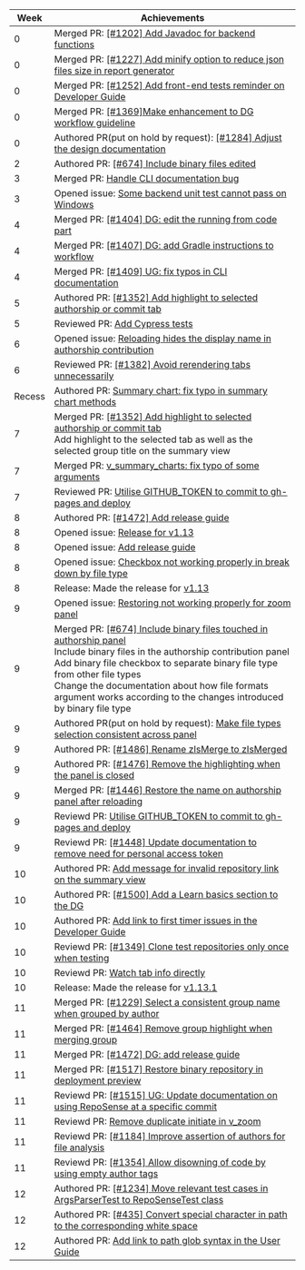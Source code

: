 | Week | Achievements                                                                                                                                 |
| ---- | -------------------------------------------------------------------------------------------------------------------------------------------- |
| 0    | Merged PR: [[#1202] Add Javadoc for backend functions](https://github.com/reposense/RepoSense/pull/1364)                                     |
| 0    | Merged PR: [[#1227] Add minify option to reduce json files size in report generator](https://github.com/reposense/RepoSense/pull/1386)       |
| 0    | Merged PR: [[#1252] Add front-end tests reminder on Developer Guide](https://github.com/reposense/RepoSense/pull/1384)                       |
| 0    | Merged PR: [[#1369]Make enhancement to DG workflow guideline](https://github.com/reposense/RepoSense/pull/1378)                              |
| 0    | Authored PR(put on hold by request): [[#1284] Adjust the design documentation](https://github.com/reposense/RepoSense/pull/1388)             |
| 2    | Authored PR: [[#674] Include binary files edited](https://github.com/reposense/RepoSense/pull/1413)                                          |
| 3    | Merged PR: [Handle CLI documentation bug](https://github.com/reposense/RepoSense/pull/1432)                                                  |
| 3    | Opened issue: [Some backend unit test cannot pass on Windows](https://github.com/reposense/RepoSense/issues/1444)                            |
| 4    | Merged PR: [[#1404] DG: edit the running from code part](https://github.com/reposense/RepoSense/pull/1405)                                   |
| 4    | Merged PR: [[#1407] DG: add Gradle instructions to workflow](https://github.com/reposense/RepoSense/pull/1408)                               |
| 4    | Merged PR: [[#1409] UG: fix typos in CLI documentation](https://github.com/reposense/RepoSense/pull/1410)                                    |
| 5    | Authored PR: [[#1352] Add highlight to selected authorship or commit tab](https://github.com/reposense/RepoSense/pull/1453)                  |
| 5    | Reviewed PR: [Add Cypress tests](https://github.com/reposense/RepoSense/pull/1443)                                                           |
| 6    | Opened issue: [Reloading hides the display name in authorship contribution](https://github.com/reposense/RepoSense/issues/1455)              |
| 6    | Reviewed PR: [[#1382] Avoid rerendering tabs unnecessarily](https://github.com/reposense/RepoSense/pull/1390)                                |
| Recess | Authored PR: [Summary chart: fix typo in summary chart methods](https://github.com/reposense/RepoSense/pull/1457)                          |
| 7    | Merged PR: [[#1352] Add highlight to selected authorship or commit tab](https://github.com/reposense/RepoSense/pull/1453)<br/>                                                      Add highlight to the selected tab as well as the selected group title on the summary view                                                  |
| 7    | Merged PR: [v_summary_charts: fix typo of some arguments](https://github.com/reposense/RepoSense/pull/1457)                                  |
| 7    | Reviewed PR: [Utilise GITHUB_TOKEN to commit to gh-pages and deploy](https://github.com/reposense/publish-RepoSense/pull/9)                  |
| 8    | Authored PR: [[#1472] Add release guide](https://github.com/reposense/RepoSense/pull/1474)                                                   |
| 8    | Opened issue: [Release for v1.13](https://github.com/reposense/RepoSense/issues/1470)                                                        |
| 8    | Opened issue: [Add release guide](https://github.com/reposense/RepoSense/issues/1472)                                                        |
| 8    | Opened issue: [Checkbox not working properly in break down by file type](https://github.com/reposense/RepoSense/issues/1473)                 |
| 8    | Release: Made the release for [v1.13](https://github.com/reposense/RepoSense/releases/tag/v1.13)                                             |
| 9    | Opened issue: [Restoring not working properly for zoom panel](https://github.com/reposense/RepoSense/issues/1486)                            |
| 9    | Merged PR: [[#674] Include binary files touched in authorship panel](https://github.com/reposense/RepoSense/pull/1413) <br/>                                                       Include binary files in the authorship contribution panel<br/>                                                                                                                   Add binary file checkbox to separate binary file type from other file types<br/>                                                                                                 Change the documentation about how file formats argument works according to the changes introduced by binary file type                      |
| 9    | Authored PR(put on hold by request): [Make file types selection consistent across panel](https://github.com/reposense/RepoSense/pull/1488)   |
| 9    | Authored PR: [[#1486] Rename zIsMerge to zIsMerged](https://github.com/reposense/RepoSense/pull/1487)                                        |
| 9    | Authored PR: [[#1476] Remove the highlighting when the panel is closed](https://github.com/reposense/RepoSense/pull/1480)                    |
| 9    | Merged PR: [[#1446] Restore the name on authorship panel after reloading](https://github.com/reposense/RepoSense/pull/1458)                  |
| 9    | Reviewd PR: [Utilise GITHUB_TOKEN to commit to gh-pages and deploy](https://github.com/reposense/publish-RepoSense/pull/9)                   |
| 9    | Reviewd PR: [[#1448] Update documentation to remove need for personal access token](https://github.com/reposense/RepoSense/pull/1465)        |
| 10    | Authored PR: [Add message for invalid repository link on the summary view](https://github.com/reposense/RepoSense/pull/1509)                |
| 10    | Authored PR: [[#1500] Add a Learn basics section to the DG](https://github.com/reposense/RepoSense/pull/1507)                               |
| 10    | Authored PR: [Add link to first timer issues in the Developer Guide](https://github.com/reposense/RepoSense/pull/1492)                      |
| 10    | Reviewd PR: [[#1349] Clone test repositories only once when testing](https://github.com/reposense/RepoSense/pull/1478)                      |
| 10    | Reviewd PR: [Watch tab info directly](https://github.com/reposense/RepoSense/pull/1490)                                                     |
| 10    | Release: Made the release for [v1.13.1](https://github.com/reposense/RepoSense/releases/tag/v1.13.1)                                        |
| 11    | Merged PR: [[#1229] Select a consistent group name when grouped by author](https://github.com/reposense/RepoSense/pull/1461)                |
| 11    | Merged PR: [[#1464] Remove group highlight when merging group](https://github.com/reposense/RepoSense/pull/1466)                            |
| 11    | Merged PR: [[#1472] DG: add release guide](https://github.com/reposense/RepoSense/pull/1474)                                                |
| 11    | Merged PR: [[#1517] Restore binary repository in deployment preview](https://github.com/reposense/RepoSense/pull/1522)                      |
| 11    | Reviewd PR: [[#1515] UG: Update documentation on using RepoSense at a specific commit](https://github.com/reposense/RepoSense/pull/1516)    |
| 11    | Reviewd PR: [Remove duplicate initiate in v_zoom](https://github.com/reposense/RepoSense/pull/1489)                                         |
| 11    | Reviewd PR: [[#1184] Improve assertion of authors for file analysis](https://github.com/reposense/RepoSense/pull/1518)                      |
| 11    | Reviewd PR: [[#1354] Allow disowning of code by using empty author tags](https://github.com/reposense/RepoSense/pull/1520)                  |
| 12    | Authored PR: [[#1234] Move relevant test cases in ArgsParserTest to RepoSenseTest class](https://github.com/reposense/RepoSense/pull/1530)  |
| 12    | Authored PR: [[#435] Convert special character in path to the corresponding white space](https://github.com/reposense/RepoSense/pull/1531)  |
| 12    | Authored PR: [Add link to path glob syntax in the User Guide](https://github.com/reposense/RepoSense/pull/1541)                             |
